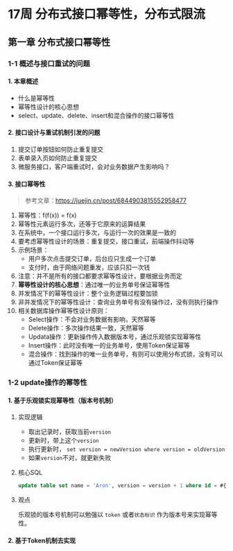# 17周 分布式接口幂等性，分布式限流

## 第一章 分布式接口幂等性

### 1-1 概述与接口重试的问题

#### 1. 本章概述

* 什么是幂等性
* 幂等性设计的核心思想
* select、update、delete、insert和混合操作的接口幂等性

#### 2. 接口设计与重试机制引发的问题

1. 提交订单按钮如何防止重复提交
2. 表单录入页如何防止重复提交
3. 微服务接口，客户端重试时，会对业务数据产生影响吗？

#### 3. 接口幂等性

> 参考文章：https://juejin.cn/post/6844903815552958477

1. 幂等性：f(f(x)) = f(x)
2. 幂等性元素运行多次，还等于它原来的运算结果
3. 在系统中，一个接口运行多次，与运行一次的效果是一致的
4. 要考虑幂等性设计的场景：重复提交，接口重试，前端操作抖动等
5. 示例场景：
   * 用户多次点击提交订单，后台应只生成一个订单
   * 支付时，由于网络问题重发，应该只扣一次钱
6. 注意：并不是所有的接口都要求幂等性设计，要根据业务而定
7. **幂等性设计的核心思想**：通过唯一的业务单号保证幂等性
8. 并发情况下的幂等性设计：整个业务逻辑过程要加锁
9. 非并发情况下的幂等性设计：查询业务单号有没有操作过，没有则执行操作
10. 相关数据库操作幂等性设计原则：
    * Select操作：不会对业务数据有影响，天然幂等
    * Delete操作：多次操作结果一致，天然幂等
    * Updata操作：更新操作传入数据版本号，通过乐观锁实现幂等性
    * Insert操作：此时没有唯一的业务单号，使用Token保证幂等
    * 混合操作：找到操作的唯一业务单号，有则可以使用分布式锁，没有可以通过Token保证幂等

### 1-2 update操作的幂等性

#### 1. 基于乐观锁实现幂等性（版本号机制）

1. 实现逻辑

   - 取出记录时，获取当前`version`
   - 更新时，带上这个`version`
   - 执行更新时， `set version = newVersion where version = oldVersion`
   - 如果`version`不对，就更新失败

2. 核心SQL

   ```sql
   update table set name = 'Aron', version = version + 1 where id = #{id} and version = #{version};  
   ```

3. 观点

   乐观锁的版本号机制可以勉强以 `token` 或者`状态标识` 作为版本号来实现幂等性。

#### 2. 基于Token机制去实现




